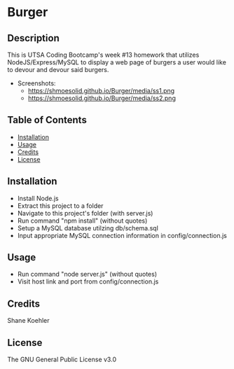 # Burger

## Description

This is UTSA Coding Bootcamp's week #13 homework that utilizes NodeJS/Express/MySQL to display a web page of burgers a user would like to devour and devour said burgers.

* Screenshots:
    - https://shmoesolid.github.io/Burger/media/ss1.png
    - https://shmoesolid.github.io/Burger/media/ss2.png

## Table of Contents

* [Installation](#installation)
* [Usage](#usage)
* [Credits](#credits)
* [License](#license)

## Installation

- Install Node.js
- Extract this project to a folder
- Navigate to this project's folder (with server.js)
- Run command "npm install" (without quotes)
- Setup a MySQL database utilzing db/schema.sql
- Input appropriate MySQL connection information in config/connection.js

## Usage

- Run command "node server.js" (without quotes)
- Visit host link and port from config/connection.js

## Credits

Shane Koehler

## License

The GNU General Public License v3.0
